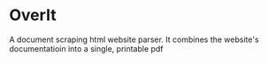 # OverIt
 A document scraping html website parser. It combines the website's documentatioin into a single, printable pdf
